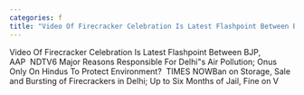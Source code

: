 ```yaml
---
categories: f
title: "Video Of Firecracker Celebration Is Latest Flashpoint Between BJP AAP  NDTV"
---
```

Video Of Firecracker Celebration Is Latest Flashpoint Between BJP, AAP&nbsp;&nbsp;NDTV6 Major Reasons Responsible For Delhi"s Air Pollution; Onus Only On Hindus To Protect Environment?&nbsp;&nbsp;TIMES NOWBan on Storage, Sale and Bursting of Firecrackers in Delhi; Up to Six Months of Jail, Fine on V